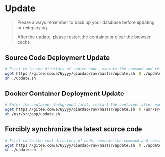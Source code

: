 # Update

> Please always remember to back up your database before updating or redeploying.
>
> After the update, please restart the container or clear the browser cache.

## Source Code Deployment Update

   ``` sh
   # First cd to the directory of source code, execute the command and restart the process
   wget https://gitee.com/a76yyyy/qiandao/raw/master/update.sh -O ./update.sh && \
   sh ./update.sh
   ```

## Docker Container Deployment Update

   ``` sh
   # Enter the container background first, restart the container after executing the command
   wget https://gitee.com/a76yyyy/qiandao/raw/master/update.sh -O /usr/src/app/update.sh && \
   sh /usr/src/app/update.sh
   ```

## Forcibly synchronize the latest source code

   ``` sh
   # First cd to the root directory of code, execute the command and restart the process
   wget https://gitee.com/a76yyyy/qiandao/raw/master/update.sh -O ./update.sh && \
   sh ./update.sh -f
   ```
